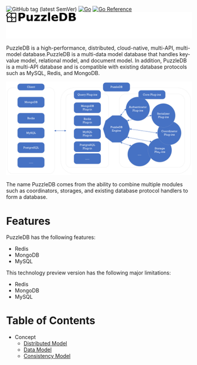 ![GitHub tag (latest SemVer)](https://img.shields.io/github/v/tag/cybergarage/puzzledb-go) [![Go](https://github.com/cybergarage/puzzledb-go/puzzledb-go/actions/workflows/make.yml/badge.svg)](https://github.com/cybergarage/puzzledb-go/puzzledb/actions/workflows/make.yml)
 [![Go Reference](https://pkg.go.dev/badge/github.com/cybergarage/puzzledb-go.svg)](https://pkg.go.dev/github.com/cybergarage/puzzledb-go)
![](doc/img/logo.png)

PuzzleDB is a high-performance, distributed, cloud-native, multi-API, multi-model database.PuzzleDB is a multi-data model database that handles key-value model, relational model, and document model. In addition, PuzzleDB is a multi-API database and is compatible with existing database protocols such as MySQL, Redis, and MongoDB.

![](doc/img/concept.png)

The name PuzzleDB comes from the ability to combine multiple modules such as coordinators, storages, and existing database protocol handlers to form a database.

# Features

PuzzleDB has the following features:

- Redis
- MongoDB
- MySQL

This technology preview version has the following major limitations:

- Redis
- MongoDB
- MySQL

# Table of Contents

- Concept
  - [Distributed Model](doc/distributed_model.md)
  - [Data Model](doc/data_model.md)
  - [Consistency Model](doc/consistency_model.md)
